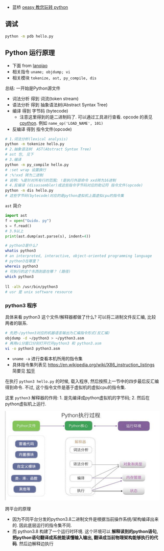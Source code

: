 
- 蓝桥 [oeasy 教您玩转 python](https://www.lanqiao.cn/courses/3584)


## 调试

```sh
python -m pdb hello.py
```

## Python 运行原理

- 下面 from [lanqiao](https://www.lanqiao.cn/courses/3584/learning/?id=530001)
- 相关指令 `uname; objdump; vi`
- 相关模块 `tokenize, ast, py_compile, dis`


总结: 一开始是Python源文件

- 词法分析 得到 词流(token stream)
- 语法分析 得到 抽象语法树(Abstract Syntax Tree)
- 编译 得到 字节码 (bytecode)
    - 注意这里得到的是二进制码了. 可以通过工具进行查看. opcode 的表见 [cpython](https://github.com/python/cpython/blob/main/Lib/opcode.py). 例如 `name_op('LOAD_NAME', 101)`
- 反编译 得到 指令文件(opcode)

```sh
# 1.词法分析(lexical analysis)
python -m tokenize hello.py
# 2.抽象语法树  AST(Abstract Syntax Tree)
# ast 包, 见下
# 3.编译
python -m py_compile hello.py
# :set wrap 设置换行
# :%!xxd 转为二进制
# 说明: %是针对所有行的范围; !是执行外部命令 xxd转为16进制
# 4.反编译 (disassembler)成这些指令字节码对应的助记符 指令文件(opcode)
python -m dis hello.py 
# 这些字节码(bytecode)对应的是python虚拟机上面虚拟cpu的指令集
```

`ast` 简介

```py
import ast
f = open("Guido. py") 
s = f.read()
# 3.9以上
print(ast.dump(ast.parse(s), indent=4))
```

```sh
# python3是什么?
whatis python3
# an interpreted, interactive, object-oriented programming language
# python3在哪里？
whereis python3
# 可执行的这个东西到底在哪？ (路径)
which python3

ll -alh /usr/bin/python3
# usr 是 unix software resource
```

### python3 程序

具体来看 python3 这个文件/解释器都做了什么? 可以将二进制文件反汇编, 比较两者的联系.

```sh
# 先把~/python3对应的机器语言输出为汇编指令形式(反汇编)
objdump -d ~/python3 > ~/python3.asm
# 再用vi分窗口分别打开打开python3 和 python3.asm
vi -o python3 python3.asm
```

- `uname -a` 进行查看本机所用的指令集
- 具体指令集列表见 <https://en.wikipedia.org/wiki/X86_instruction_listings> 简要见 [知乎](https://zhuanlan.zhihu.com/p/53394807)

在执行 `python3 hello.py` 的时候, 载入程序, 然后按照上一节中的四步最后反汇编得到命令. 不过, 这个指令文件是基于虚拟机的虚拟cpu的指令集.

这里 `python3` 解释器的作用: 1. 是先编译成python虚拟机的字节码; 2. 然后在python虚拟机上运行.

![](media/python-readme/2022-08-03-14-37-18.png)

跨平台的原理

- 因为不同平台分发的python3.8二进制文件是根据当前操作系统/架构编译出来的. 因此底层运行的指令集不同.
- 而 python3.8 构建了一个运行时环境. 这个环境可以 **解释读到的python语句, 把python语句翻译成系统能读懂输入输出, 翻译成当前物理架构能够执行的代码**. 然后边解释边执行

